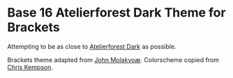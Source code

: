 Base 16 Atelierforest Dark Theme for Brackets
============================

Attempting to be as close to [Atelierforest Dark](http://chriskempson.github.io/base16/#atelierforest) as possible.

Brackets theme adapted from [John Molakvoæ](https://github.com/skjnldsv/default-dark).
Colorscheme copied from [Chris Kempson](http://chriskempson.com).
